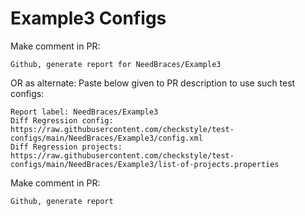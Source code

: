# Example3 Configs
Make comment in PR:
```
Github, generate report for NeedBraces/Example3
```
OR as alternate:
Paste below given to PR description to use such test configs:
```
Report label: NeedBraces/Example3
Diff Regression config: https://raw.githubusercontent.com/checkstyle/test-configs/main/NeedBraces/Example3/config.xml
Diff Regression projects: https://raw.githubusercontent.com/checkstyle/test-configs/main/NeedBraces/Example3/list-of-projects.properties
```
Make comment in PR:
```
Github, generate report
```
